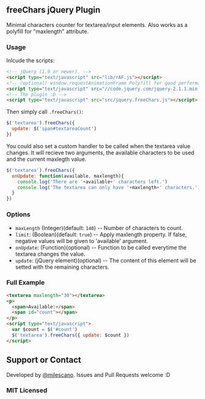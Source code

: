 ## freeChars jQuery Plugin
Minimal characters counter for textarea/input elements. Also works as a polyfill for "maxlength" attribute.

### Usage

Inlcude the scripts:

```html
<!-- jQuery (1.9 or newer). -->
<script type="text/javascript" src="lib/rAF.js"></script>
<!-- (optional) window.requestAnimationFrame Polyfill for good performance on old browsers. -->
<script type="text/javascript" src="//code.jquery.com/jquery-2.1.1.min.js"></script>
<!-- The plugin :D -->
<script type="text/javascript" src="src/jquery.freeChars.js"></script>
```

Then simply call `.freeChars()`:

```javascript
$('textarea').freeChars({
  update: $('span#textareaCount')
})
```

You could also set a custom handler to be called when the textarea value changes. It will recieve two arguments, the available characters to be used and the current maxlegth value.

```javascript
$('textarea').freeChars({
  onUpdate: function(available, maxlength){
    console.log('There are '+available+' characters left.')
    console.log('The textarea can only have '+maxlength+' characters.')
  }
})
```

### Options
* `maxLength` (Integer)(default: `140`) -- Number of characters to count.
* `limit`:  (Boolean)(default: `true`) -- Apply maxlength property. If false, negative values will be given to 'available' argument.
* `onUpdate`: (Function)(optional) -- Function to be called everytime the textarea changes the value.
* `update`: (jQuery element)(optional) -- The content of this element will be setted with the remaining characters.

### Full Example

```html
<textarea maxlength="30"></textarea>
<p>
  <span>Available:</span>
  <span id="count"></span>
</p>
<script type="text/javascript">
  var $count = $('#count')
  $('textarea').freeChars({ update: $count })
</script>
```

## Support or Contact
Developed by [@mjlescano](http://twitter.com/touteo). Issues and Pull Requests welcome :D

### MIT Licensed